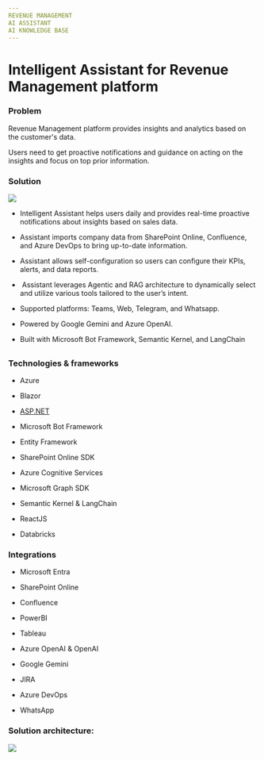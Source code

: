 ```yaml
---
REVENUE MANAGEMENT  
AI ASSISTANT  
AI KNOWLEDGE BASE   
---
```


# Intelligent Assistant for Revenue Management platform 

### Problem

Revenue Management platform provides insights and analytics based on the customer's data.

Users need to get proactive notifications and guidance on acting on the insights and focus on top prior information.

  


### Solution

![](https://devrain.blob.core.windows.net/cases/revenue_assistant_ui_3069b046.png)

* Intelligent Assistant helps users daily and provides real-time proactive notifications about insights based on sales data.


* Assistant imports company data from SharePoint Online, Confluence, and Azure DevOps to bring up-to-date information.


* Assistant allows self-configuration so users can configure their KPIs, alerts, and data reports.



  


*  Assistant leverages Agentic and RAG architecture to dynamically select and utilize various tools tailored to the user’s intent.


* Supported platforms: Teams, Web, Telegram, and Whatsapp.


* Powered by Google Gemini and Azure OpenAI. 


* Built with Microsoft Bot Framework, Semantic Kernel, and LangChain



## 

### Technologies & frameworks

* Azure


* Blazor


* [ASP.NET](http://asp.net/)


* Microsoft Bot Framework


* Entity Framework


* SharePoint Online SDK


* Azure Cognitive Services


* Microsoft Graph SDK


* Semantic Kernel & LangChain


* ReactJS


* Databricks



  


### Integrations

* Microsoft Entra


* SharePoint Online


* Confluence


* PowerBI


* Tableau


* Azure OpenAI & OpenAI


* Google Gemini


* JIRA


* Azure DevOps


* WhatsApp



  


### Solution architecture:

![](https://devrain.blob.core.windows.net/cases/revenue_assistant_architecture_1305d6d9.png)

